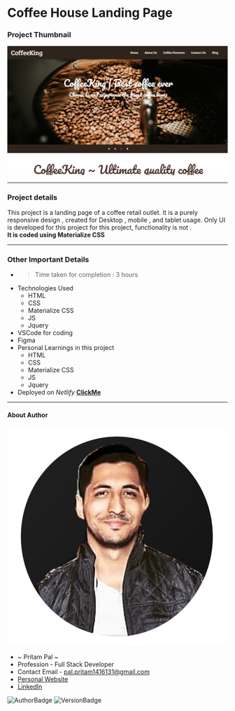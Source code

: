 # Coffee House Landing Page 

### Project Thumbnail

![ImageThumbnail](./thumbnail.png)
***
### Project details
This project is a landing page of a coffee retail outlet. It is a purely responsive design , created for Desktop , mobile , and tablet usage. Only UI is developed for this project for this project, functionality is not .  
**It is coded using Materialize CSS** 


***
### Other Important Details
- >Time taken for completion : 3 hours
- Technologies Used
  - HTML
  - CSS
  - Materialize CSS
  - JS
  - Jquery
- VSCode for coding
- Figma
- Personal Learnings in this project 
    - HTML
    - CSS 
    - Materialize CSS
    - JS
    - Jquery
- Deployed on *Netlify*  **[ClickMe]()** 
*** 
#### About Author
![AuthorImage](./circle-profile-pic.png)
- ~ Pritam Pal ~
- Profession - Full Stack Developer
- Contact Email - pal.pritam1416131@gmail.com
- [Personal Website](#)
- [LinkedIn](https://www.linkedin.com/in/pritampal1/)  

![AuthorBadge](https://img.shields.io/badge/Author-Pritam-yellow)
![VersionBadge](https://img.shields.io/badge/Version-1.0.0-lightgrey)
